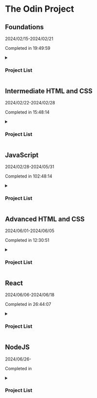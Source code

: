 # The Odin Project

## Foundations

2024/02/15-2024/02/21

Completed in 19:49:59

<details>
  <summary><h3>Project List</h3></summary>

### Recipes

Completed 2024/02/16

[Live Preview](https://peterkost.github.io/the-odin-project/01-foundations/01-recipes/)

### Landing Page

Completed 2024/02/17

[Live Preview](https://peterkost.github.io/the-odin-project/01-foundations/02-landing-page/)

### Rock Paper Scissors

Completed 2024/02/17

[Live Preview](https://peterkost.github.io/the-odin-project/01-foundations/03-rock-paper-scissors/)

### Etch-A-Sketch

Completed 2024/02/19

[Live Preview](https://peterkost.github.io/the-odin-project/01-foundations/04-etch-a-sketch/)

### Calculator

Completed 2024/02/21

[Live Preview](https://peterkost.github.io/the-odin-project/01-foundations/05-calculator/)

</details>

## Intermediate HTML and CSS

2024/02/22-2024/02/28

Completed in 15:48:14

<details>
  <summary><h3>Project List</h3></summary>

### Sign up form

Completed 2024/02/27

[Live Preview](https://peterkost.github.io/the-odin-project/02-intermediate-html-and-css/01-sign-up-form/)

### Admin dashboard

Completed 2024/02/28

Making this made me appreciate component based libraries. Even a single page like this gets out of hand when you have multiple similar components. The CSS could be cleaned up a bit, but it still would be too long.

[Live Preview](https://peterkost.github.io/the-odin-project/02-intermediate-html-and-css/02-admin-dashboard/)

</details>

## JavaScript

2024/02/28-2024/05/31

Completed in 102:48:14

<details>
  <summary><h3>Project List</h3></summary>

### Library

Completed 2024/02/28

[Live Preview](https://peterkost.github.io/the-odin-project/03-javascript/01-library)

### Tic Tac Toe

Completed 2024/03/04

[Live Preview](https://peterkost.github.io/the-odin-project/03-javascript/02-tic-tac-toe)

### Restaurant

Completed 2024/03/14

[Live Preview](https://peterkost.github.io/the-odin-project/03-javascript/03-restaurant-page/dist/)

### ToDo

Completed 2024/03/28

[Live Preview](https://peterkost.github.io/the-odin-project/03-javascript/04-todo/dist/)

### Weather

Completed 2024/04/01

[Live Preview](https://peterkost.github.io/the-odin-project/03-javascript/05-weather/dist/)

### Recursion

Completed 2024/04/02

### Linked List

Completed 2024/04/13

### Hash Map

Completed 2024/04/14

Extra credit (Hash Set) completed on 2024/04/27

### Binary Search Tree

Completed 2024/05/22

### Knights Travails

Completed 2024/05/23

### Testing Practice

Completed 2024/05/27

Coincidentally read Farley's Modern Software Engineering at the same time as doing this lesson. TDD is pretty based. I will now go and evangelize this new and exciting thing I just learned.

### Battleship

Completed 2024/05/31

Decided not to spend any time polishing this or implementing the extra features. I may comeback to it, but for now I have no intention of demoing this so I feel like it is not worth the effort.

[Live Preview](https://peterkost.github.io/the-odin-project/03-javascript/12-battleship/dist/)

</details>

## Advanced HTML and CSS

2024/06/01-2024/06/05

Completed in 12:30:51

<details>
  <summary><h3>Project List</h3></summary>

### Homepage

Completed 2024/05/31

Unable to finish this one due to time constraints. The mobile layout is completed, but the header for medium and large is incomplete. I used the resolution of the sample images as the breakpoints, but I don't think that was the correct idea. The resolutions seem way to high. I may redo the breakpoints entirely when I revisit this at the end of the course.

[Live Preview](https://peterkost.github.io/the-odin-project/04-advanced-html-and-css/01-homepage/dist/)

</details>

## React

2024/06/06-2024/06/18

Completed in 26:44:07

<details>
  <summary><h3>Project List</h3></summary>

### CV Application

Completed 2024/06/08

Feels good to finally get to the React section, so much easier to worth with then plain HTML/CSS/JS. Took only a few minutes to deploy to Vercel, how cool! Github pages was kind of ugly for a monorepo, but Vercel handles it perfectly (for my little use case at least).

[Live Preview](https://koscv.vercel.app)

### Memory

Completed 2024/06/09

[Live Preview](https://kosmemory.vercel.app)

### Shopping Cart

Completed 2024/06/18

[Live Preview](https://kosstore.vercel.app)

</details>

## NodeJS

2024/06/26-

Completed in

<details>
  <summary><h3>Project List</h3></summary>

### Basic Informational Site

Completed 2024/06/26

[Live Preview]()

</details>
